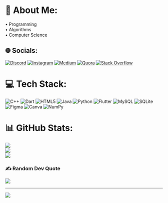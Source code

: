 # 💫 About Me:
• Programming<br>• Algorithms<br>• Computer Science


## 🌐 Socials:
[![Discord](https://img.shields.io/badge/Discord-%237289DA.svg?logo=discord&logoColor=white)](https://discord.gg/maçkali#7837) [![Instagram](https://img.shields.io/badge/Instagram-%23E4405F.svg?logo=Instagram&logoColor=white)](https://instagram.com/ahmetfatihtuerkel) [![Medium](https://img.shields.io/badge/Medium-12100E?logo=medium&logoColor=white)](https://medium.com/@afturkel) [![Quora](https://img.shields.io/badge/Quora-%23B92B27.svg?logo=Quora&logoColor=white)](https://quora.com/profile/Afturkel) [![Stack Overflow](https://img.shields.io/badge/-Stackoverflow-FE7A16?logo=stack-overflow&logoColor=white)](https://stackoverflow.com/users/19758713) 

# 💻 Tech Stack:
![C++](https://img.shields.io/badge/c++-%2300599C.svg?style=flat&logo=c%2B%2B&logoColor=white) ![Dart](https://img.shields.io/badge/dart-%230175C2.svg?style=flat&logo=dart&logoColor=white) ![HTML5](https://img.shields.io/badge/html5-%23E34F26.svg?style=flat&logo=html5&logoColor=white) ![Java](https://img.shields.io/badge/java-%23ED8B00.svg?style=flat&logo=java&logoColor=white) ![Python](https://img.shields.io/badge/python-3670A0?style=flat&logo=python&logoColor=ffdd54) ![Flutter](https://img.shields.io/badge/Flutter-%2302569B.svg?style=flat&logo=Flutter&logoColor=white) ![MySQL](https://img.shields.io/badge/mysql-%2300f.svg?style=flat&logo=mysql&logoColor=white) ![SQLite](https://img.shields.io/badge/sqlite-%2307405e.svg?style=flat&logo=sqlite&logoColor=white) 	![Figma](https://img.shields.io/badge/figma-%23F24E1E.svg?style=flat&logo=figma&logoColor=white) ![Canva](https://img.shields.io/badge/Canva-%2300C4CC.svg?style=flat&logo=Canva&logoColor=white) ![NumPy](https://img.shields.io/badge/numpy-%23013243.svg?style=flat&logo=numpy&logoColor=white)
# 📊 GitHub Stats:
![](https://github-readme-stats.vercel.app/api?username=afturkel&theme=dark&hide_border=false&include_all_commits=false&count_private=false)<br/>
![](https://github-readme-streak-stats.herokuapp.com/?user=afturkel&theme=dark&hide_border=false)<br/>
![](https://github-readme-stats.vercel.app/api/top-langs/?username=afturkel&theme=dark&hide_border=false&include_all_commits=false&count_private=false&layout=compact)

### ✍️ Random Dev Quote
![](https://quotes-github-readme.vercel.app/api?type=horizontal&theme=radical)

---
[![](https://visitcount.itsvg.in/api?id=afturkel&icon=5&color=0)](https://visitcount.itsvg.in)
